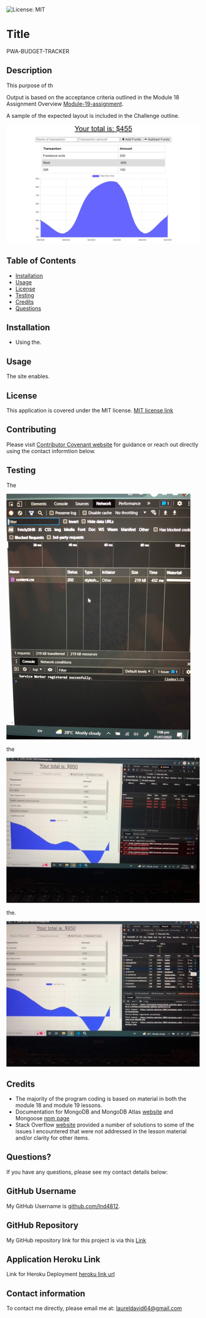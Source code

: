 ![License: MIT](https://img.shields.io/badge/License-MIT-yellow.svg)

# Title

PWA-BUDGET-TRACKER

## Description

This purpose of th

Output is based on the acceptance criteria outlined in the Module 18 Assignment Overview [Module-19-assignment](https://courses.bootcampspot.com/courses/1181/assignments/23382?module_item_id=466409).

A sample of the expected layout is included in the Challenge outline.

![example](./public/images/19-pwa-homework-demo.png)

## Table of Contents

* [Installation](#installation)
* [Usage](#usage)
* [License](#license)
* [Testing](#testing)
* [Credits](#credits)
* [Questions](#questions)

## Installation

* Using the.
  
## Usage

The site enables.

## License

This application is covered under the MIT license.  [MIT license link](https://choosealicense.com/licenses/mit/)

## Contributing

Please visit [Contributor Covenant website](https://contributor-covenant.org) for guidance or reach out directly using the contact informtion below.

## Testing

The

![screenshot of successful Service Worker registration message](./public/images/service-worker-registration.jpg)

the

![screenshot of entries offline](./public/images/demonstrating-offline-functionality.jpg)

the.

![screenshot of entries uploaded once back online](./public/images/back-online-update.jpg)

## Credits

* The majority of the program coding is based on material in both the module 18 and module 19 lessons.
* Documentation for MongoDB and MongoDB Atlas [website](https://www.mongodb.com) and Mongoose [npm page](https://www.npmjs.com/package/mongoose)
* Stack Overflow [website](https://stackoverflow.com) provided a number of solutions to some of the issues I encountered that were not addressed in the lesson material and/or clarity for other items.

## Questions?

If you have any questions, please see my contact details below:

## GitHub Username

My GitHub Username is [github.com/lnd4812](https://github.com/lnd4812).  

## GitHub Repository

My GitHub repository link for this project is via this [Link](https://github.com/lnd4812/mod-19-pwa-budget-app)

## Application Heroku Link

Link for Heroku Deployment [heroku link url](https://polite-whistler-56053.herokuapp.com/)

## Contact information

To contact me directly, please email me at: <a hef="mailto:laureldavid64@gmail.com">laureldavid64@gmail.com</a>
